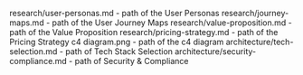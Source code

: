research/user-personas.md - path of the User Personas
research/journey-maps.md - path of the User Journey Maps
research/value-proposition.md - path of the Value Proposition
research/pricing-strategy.md - path of the Pricing Strategy
c4 diagram.png - path of the c4 diagram
architecture/tech-selection.md - path of Tech Stack Selection
architecture/security-compliance.md - path of Security & Compliance
